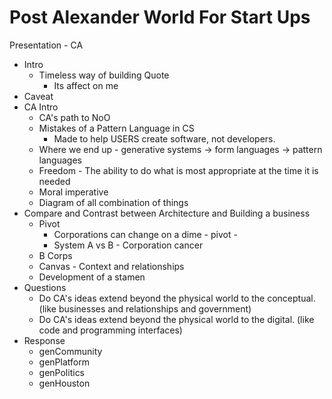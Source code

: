 Post Alexander World For Start Ups
=============================

Presentation - CA

- Intro
  - Timeless way of building Quote
	- Its affect on me
- Caveat
- CA Intro
  - CA's path to NoO
  - Mistakes of a Pattern Language in CS
    - Made to help USERS create software, not developers.
  - Where we end up - generative systems -> form languages -> pattern languages
  - Freedom - The ability to do what is most appropriate at the time it is needed
  - Moral imperative
  - Diagram of all combination of things
- Compare and Contrast between Architecture and Building a business
  - Pivot
  	- Corporations can change on a dime - pivot - 
  	- System A vs B - Corporation cancer
  - B Corps
  - Canvas - Context and relationships
  - Development of a stamen
- Questions
  -  Do CA's ideas extend beyond the physical world to the conceptual. (like businesses and relationships and government)
  -   Do CA's ideas extend beyond the physical world to the digital. (like code and programming interfaces)
- Response
  - genCommunity
  - genPlatform
  - genPolitics
  - genHouston
